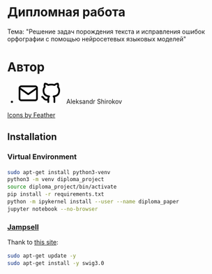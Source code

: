 # Дипломная работа

Тема: "Решение задач порождения текста и исправления ошибок орфографии с помощью нейросетевых языковых моделей"

Автор
=======

* [![icon][mail]](mailto:improfeo@yandex.ru)
  [![icon][github]](https://github.com/aptmess) 
  &nbsp; Aleksandr Shirokov
  
<a href="https://feathericons.com/">Icons by Feather</a>

[mail]: resources/mail.svg
[github]: resources/github.svg


## Installation

### Virtual Environment

```bash
sudo apt-get install python3-venv
python3 -m venv diploma_project
source diploma_project/bin/activate
pip install -r requirements.txt
python -m ipykernel install --user --name diploma_paper
jupyter notebook --no-browser
```
### [Jampsell](https://github.com/bakwc/JamSpell)

Thank to [this site](https://zoomadmin.com/HowToInstall/UbuntuPackage/swig3.0):

```bash
sudo apt-get update -y
sudo apt-get install -y swig3.0
```
